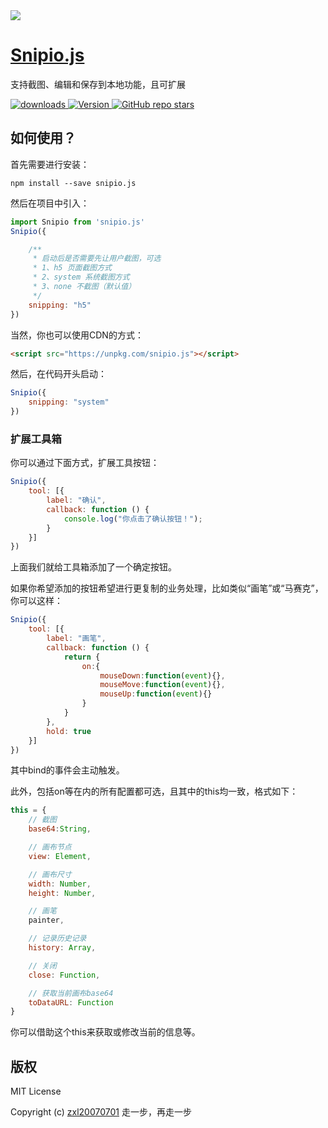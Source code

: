 <img src="https://oi-contrib.github.io/Snipio.js/logo.png">

# [Snipio.js](https://github.com/oi-contrib/Snipio.js)
支持截图、编辑和保存到本地功能，且可扩展

<p>
    <a href="https://zxl20070701.github.io/toolbox/#/npm-download?packages=snipio.js&interval=7">
        <img src="https://img.shields.io/npm/dm/snipio.js.svg" alt="downloads">
    </a>
    <a href="https://www.npmjs.com/package/snipio.js">
        <img src="https://img.shields.io/npm/v/snipio.js.svg" alt="Version">
    </a>
    <a href="https://github.com/zxl20070701/Snipio.js" target='_blank'>
        <img alt="GitHub repo stars" src="https://img.shields.io/github/stars/zxl20070701/Snipio.js?style=social">
    </a>
</p>

## 如何使用？

首先需要进行安装：

```
npm install --save snipio.js
```

然后在项目中引入：

```js
import Snipio from 'snipio.js'
Snipio({

    /**
     * 启动后是否需要先让用户截图，可选
     * 1、h5 页面截图方式
     * 2、system 系统截图方式
     * 3、none 不截图（默认值）
     */
    snipping: "h5"
})
```

当然，你也可以使用CDN的方式：

```html
<script src="https://unpkg.com/snipio.js"></script>
```

然后，在代码开头启动：

```js
Snipio({
    snipping: "system"
})
```

### 扩展工具箱

你可以通过下面方式，扩展工具按钮：

```js
Snipio({
    tool: [{
        label: "确认",
        callback: function () {
            console.log("你点击了确认按钮！");
        }
    }]
})
```

上面我们就给工具箱添加了一个确定按钮。

如果你希望添加的按钮希望进行更复制的业务处理，比如类似“画笔”或“马赛克”，你可以这样：

```js
Snipio({
    tool: [{
        label: "画笔",
        callback: function () {
            return {
                on:{
                    mouseDown:function(event){},
                    mouseMove:function(event){},
                    mouseUp:function(event){}
                }
            }
        },
        hold: true
    }]
})
```

其中bind的事件会主动触发。

此外，包括on等在内的所有配置都可选，且其中的this均一致，格式如下：

```js
this = {
    // 截图
    base64:String,

    // 画布节点
    view: Element,

    // 画布尺寸
    width: Number,
    height: Number,

    // 画笔
    painter,

    // 记录历史记录
    history: Array,

    // 关闭
    close: Function,

    // 获取当前画布base64
    toDataURL: Function
}
```

你可以借助这个this来获取或修改当前的信息等。

## 版权

MIT License

Copyright (c) [zxl20070701](https://zxl20070701.github.io/notebook/home.html) 走一步，再走一步